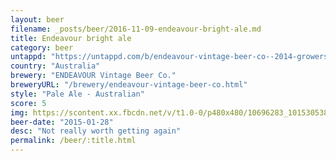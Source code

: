 ```yaml
---
layout: beer
filename: _posts/beer/2016-11-09-endeavour-bright-ale.md
title: Endeavour bright ale
category: beer
untappd: "https://untappd.com/b/endeavour-vintage-beer-co--2014-growers-bright-ale/848185"
country: "Australia"
brewery: "ENDEAVOUR Vintage Beer Co."
breweryURL: "/brewery/endeavour-vintage-beer-co.html"
style: "Pale Ale - Australian"
score: 5
img: https://scontent.xx.fbcdn.net/v/t1.0-0/p480x480/10696283_10153053840278745_1486083629761267822_n.jpg?oh=153b15fa0fb80bb34dac441b7132d5da&oe=5AA7A5B3
beer-date: "2015-01-28"
desc: "Not really worth getting again"
permalink: /beer/:title.html
---
```


